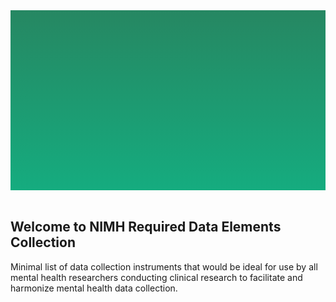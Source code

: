 <section style="height: 30vw; min-height: 15rem;
      background: linear-gradient(#268762, #15ac7f)">
        <div style="
          height: 30vw;
          min-height: 15rem;
          background-image: url(https://raw.githubusercontent.com/repronim/nimh-minimal/main/nimh_minimal/about_the_study.svg);
          background-position: center;
          background-size: contain;
          background-repeat: no-repeat">
        </div>
      </section>
      <br>
<section>

# Welcome to NIMH Required Data Elements Collection

Minimal list of data collection instruments that would be ideal for use by all mental
health researchers conducting clinical research to facilitate and harmonize mental health
data collection.
